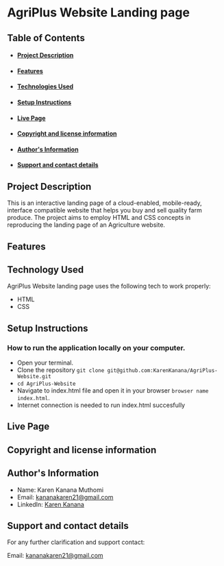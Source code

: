 # AgriPlus Website Landing page


## Table of Contents
- #### [Project Description]()
- #### [Features]()
- #### [Technologies Used]()
- #### [Setup Instructions]()
- #### [Live Page]()
- #### [Copyright and license information]()
- #### [Author's Information]()
- #### [Support and contact details]()


## Project Description
This is an interactive landing page of a cloud-enabled, mobile-ready, interface compatible website that helps you buy and sell quality farm produce.
The project aims to employ HTML and CSS concepts in reproducing the landing page of an Agriculture website.


## Features




## Technology Used

AgriPlus Website landing page  uses the following tech to work properly:

- HTML
- CSS


## Setup Instructions

### How to run the application locally on your computer.
- Open your terminal.
- Clone the repository `git clone git@github.com:KarenKanana/AgriPlus-Website.git`
- `cd AgriPlus-Website`
- Navigate to index.html file and open it in your browser `browser name index.html`.
- Internet connection is needed to run index.html succesfully


## Live Page
>  


## Copyright and license information
>

## Author's Information
- Name: Karen Kanana Muthomi
- Email: kananakaren21@gmail.com
- LinkedIn: [Karen Kanana](https://www.linkedin.com/in/karen-kanana-4b8a78205/)


## Support and contact details
For any further clarification and support contact:

Email: kananakaren21@gmail.com 






